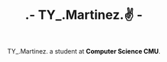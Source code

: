 <div align="center" style="display: block;">
    <h1><b>.- TY_.Martinez.✌️ -</b></h1>
        <div>
            <img src="http://github-readme-streak-stats.herokuapp.com/?user=thayorch&theme=gradient&hide_border=false" alt="">
            <img src="https://github-readme-stats.vercel.app/api/top-langs/?username=thayorch&layout=compact&hide_border=false&show_icons=true" alt="">
        </div>
        <div style="margin-top: 10px">
        TY_.Martinez. a student at <strong><a style="text-decoration: none; color: black;" href="https://www.cs.science.cmu.ac.th/">Computer Science CMU</a></strong>.               
        </div>        
</div>
